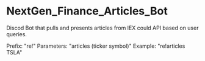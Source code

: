 # NextGen_Finance_Articles_Bot
Discod Bot that pulls and presents articles from IEX could API based on user queries. 

Prefix: "re!"
Parameters: "articles (ticker symbol)"
Example: "re!articles TSLA"

